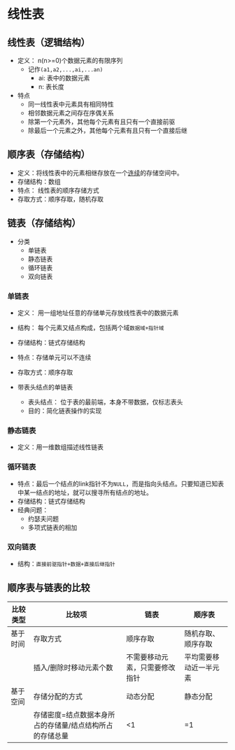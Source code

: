 # 线性表

## 线性表（逻辑结构）
- 定义： n(n>=0)个数据元素的有限序列
    - 记作`(a1,a2,...,ai,...an)`
        - ai: 表中的数据元素
        - n: 表长度
- 特点
    + 同一线性表中元素具有相同特性
    + 相邻数据元素之间存在序偶关系
    + 除第一个元素外，其他每个元素有且只有一个直接前驱
    + 除最后一个元素之外，其他每个元素有且只有一个直接后继

## 顺序表（存储结构）
- 定义：将线性表中的元素相继存放在一个<u>连续</u>的存储空间中。
- 存储结构：数组
- 特点： 线性表的顺序存储方式
- 存取方式：顺序存取，随机存取

## 链表（存储结构）
- 分类
    + 单链表
    + 静态链表
    + 循环链表
    + 双向链表

### 单链表
- 定义： 用一组地址任意的存储单元存放线性表中的数据元素
- 结构： 每个元素又结点构成，包括两个域`数据域+指针域`
- 存储结构：链式存储结构
- 特点：存储单元可以不连续
- 存取方式：顺序存取

- 带表头结点的单链表
    + 表头结点： 位于表的最前端，本身不带数据，仅标志表头
    + 目的：简化链表操作的实现

### 静态链表
- 定义：用一维数组描述线性链表

### 循环链表
- 特点：最后一个结点的link指针不为`NULL`，而是指向头结点。只要知道已知表中某一结点的地址，就可以搜寻所有结点的地址。
- 存储结构：链式存储结构
- 经典问题：
    - 约瑟夫问题
    - 多项式链表的相加

### 双向链表
- 结构：`直接前驱指针+数据+直接后继指针`

## 顺序表与链表的比较

|比较类型|比较项|链表|顺序表|
|---|---|---|---|
|基于时间|存取方式|顺序存取|随机存取、顺序存取|
| |插入/删除时移动元素个数|不需要移动元素，只需要修改指针|平均需要移动近一半元素|
|基于空间| 存储分配的方式|动态分配|静态分配|
| |存储密度=结点数据本身所占的存储量/结点结构所占的存储总量| <1|=1|